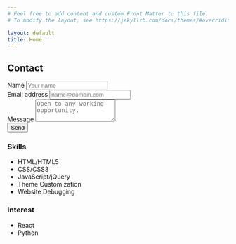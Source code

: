 ```yaml
---
# Feel free to add content and custom Front Matter to this file.
# To modify the layout, see https://jekyllrb.com/docs/themes/#overriding-theme-defaults

layout: default
title: Home
---
```

<div class="container">
    <div class="row">
        <div class="contact col">
            <h2 class="title-header">Contact</h2>
            <form id="contactForm" class="contact-form" action="https://formspree.io/mzbpjgbd" method="POST">
                <div class="form-group">
                    <label for="exampleInputEmail1">Name</label>
                    <input type="text" class="form-control" id="contact-name" name="contact-name" placeholder="Your name">
                </div>
                <div class="form-group">
                    <label for="exampleInputEmail1">Email address</label>
                    <input type="email" class="form-control" id="contact-email" name="contact-email" aria-describedby="emailHelp" placeholder="name@domain.com">
                </div>
                <div class="form-group">
                    <label for="contact-message">Message</label>
                    <textarea class="form-control" id="contact-message" name="contact-message" rows="3" placeholder="Open to any working opportunity."></textarea>
                </div>
                <button id="my-form-button" type="submit" class="btn btn-dark" name="submit">Send</button>
                <p id="my-form-status"></p>
            </form>
        </div>
        <div class="profile col">
            <div class="row">
                <div class="skills col">
                    <h3 class="title-header">Skills</h3>
                    <ul class="nav flex-column">
                        <li class="nav-item">HTML/HTML5</li>
                        <li class="nav-item">CSS/CSS3</li>
                        <li class="nav-item">JavaScript/jQuery</li>
                        <li class="nav-item">Theme Customization</li>
                        <li class="nav-item">Website Debugging</li>
                    </ul>
                </div>
                <div class="interest col">
                    <h3 class="title-header">Interest</h3>
                    <ul class="nav flex-column">
                        <li class="nav-item">React</li>
                        <li class="nav-item">Python</li>
                    </ul>
                </div>
            </div>
        </div>
    </div>
</div>
